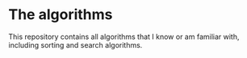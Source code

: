 # The algorithms

This repository contains all algorithms that I know or am familiar with, including sorting and search algorithms.